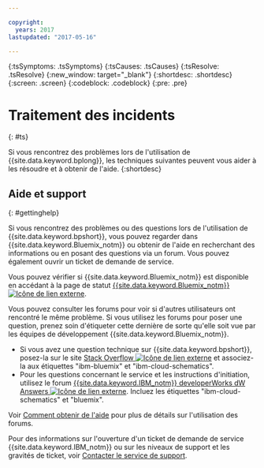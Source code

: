 ```yaml
---

copyright:
  years: 2017
lastupdated: "2017-05-16"

---
```


{:tsSymptoms: .tsSymptoms}
{:tsCauses: .tsCauses}
{:tsResolve: .tsResolve}
{:new_window: target="_blank"}
{:shortdesc: .shortdesc}
{:screen: .screen}
{:codeblock: .codeblock}
{:pre: .pre}

# Traitement des incidents 
{: #ts}

Si vous rencontrez des problèmes lors de l'utilisation de {{site.data.keyword.bplong}}, les techniques suivantes peuvent vous aider à les résoudre et à obtenir de l'aide.
{:shortdesc}


## Aide et support
{: #gettinghelp}

Si vous rencontrez des problèmes ou des questions lors de l'utilisation de {{site.data.keyword.bpshort}}, vous pouvez regarder dans {{site.data.keyword.Bluemix_notm}} ou obtenir de l'aide en recherchant des informations ou en posant des questions via un forum. Vous pouvez également ouvrir un ticket de demande de service.

Vous pouvez vérifier si {{site.data.keyword.Bluemix_notm}} est disponible en accédant à la page de statut <a href="https://developer.ibm.com/bluemix/support/#status" target="_blank">{{site.data.keyword.Bluemix_notm}} <img src="../../icons/launch-glyph.svg" alt="Icône de lien externe"></a>.

Vous pouvez consulter les forums pour voir si d'autres utilisateurs ont rencontré le même problème. Si vous utilisez les forums pour poser une question, prenez soin d'étiqueter cette dernière de sorte qu'elle soit vue par les équipes de développement {{site.data.keyword.Bluemix_notm}}.
  * Si vous avez une question technique sur {{site.data.keyword.bpshort}}, posez-la sur le site <a href="http://stackoverflow.com/search?q=ibm-cloud-schematics+ibm-bluemix" target="_blank">Stack Overflow <img src="../../icons/launch-glyph.svg" alt="Icône de lien externe"></a> et associez-la aux étiquettes "ibm-bluemix" et "ibm-cloud-schematics".
  * Pour les questions concernant le service et les instructions d'initiation, utilisez le forum <a href="https://developer.ibm.com/answers/topics/ibm-cloud-schematics/?smartspace=bluemix" target="_blank">{{site.data.keyword.IBM_notm}} developerWorks dW Answers <img src="../../icons/launch-glyph.svg" alt="Icône de lien externe"></a>. Incluez les étiquettes "ibm-cloud-schematics" et "bluemix". 

Voir
[Comment obtenir de
l'aide](https://www.{DomainName}/docs/support/index.html#getting-help) pour plus de détails sur l'utilisation des forums. 

Pour des informations sur l'ouverture d'un ticket de demande de service {{site.data.keyword.IBM_notm}} ou sur les niveaux de support et les gravités de ticket, voir [Contacter le service de support](/docs/support/index.html#contacting-support).
